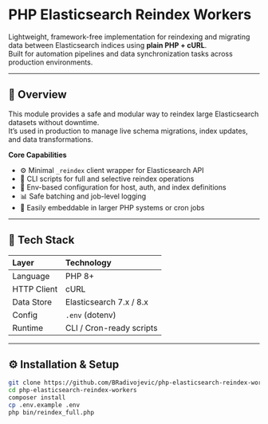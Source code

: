 # PHP Elasticsearch Reindex Workers

Lightweight, framework-free implementation for reindexing and migrating data between Elasticsearch indices using **plain PHP + cURL**.  
Built for automation pipelines and data synchronization tasks across production environments.

---

## 🚀 Overview
This module provides a safe and modular way to reindex large Elasticsearch datasets without downtime.  
It’s used in production to manage live schema migrations, index updates, and data transformations.

**Core Capabilities**
- ⚙️ Minimal `_reindex` client wrapper for Elasticsearch API  
- 🧰 CLI scripts for full and selective reindex operations  
- 🔐 Env-based configuration for host, auth, and index definitions  
- 📊 Safe batching and job-level logging  
- 🧩 Easily embeddable in larger PHP systems or cron jobs  

---

## 🧠 Tech Stack
| Layer | Technology |
|:--|:--|
| Language | PHP 8+ |
| HTTP Client | cURL |
| Data Store | Elasticsearch 7.x / 8.x |
| Config | `.env` (dotenv) |
| Runtime | CLI / Cron-ready scripts |

---

## ⚙️ Installation & Setup

```bash
git clone https://github.com/BRadivojevic/php-elasticsearch-reindex-workers.git
cd php-elasticsearch-reindex-workers
composer install
cp .env.example .env
php bin/reindex_full.php
